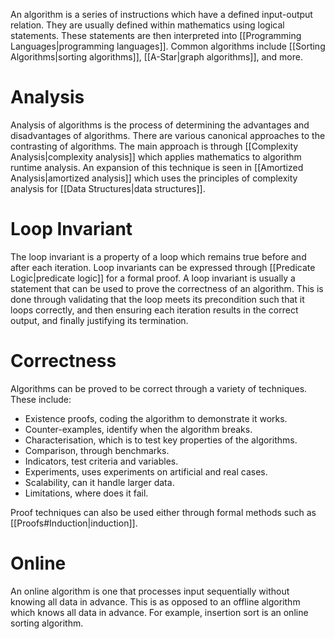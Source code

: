 An algorithm is a series of instructions which have a defined input-output relation. They are usually defined within mathematics using logical statements. These statements are then interpreted into [[Programming Languages|programming languages]]. Common algorithms include [[Sorting Algorithms|sorting algorithms]], [[A-Star|graph algorithms]], and more.

# Analysis
Analysis of algorithms is the process of determining the advantages and disadvantages of algorithms. There are various canonical approaches to the contrasting of algorithms. The main approach is through [[Complexity Analysis|complexity analysis]] which applies mathematics to algorithm runtime analysis. An expansion of this technique is seen in [[Amortized Analysis|amortized analysis]] which uses the principles of complexity analysis for [[Data Structures|data structures]].

# Loop Invariant
The loop invariant is a property of a loop which remains true before and after each iteration. Loop invariants can be expressed through [[Predicate Logic|predicate logic]] for a formal proof. A loop invariant is usually a statement that can be used to prove the correctness of an algorithm. This is done through validating that the loop meets its precondition such that it loops correctly, and then ensuring each iteration results in the correct output, and finally justifying its termination.

# Correctness
Algorithms can be proved to be correct through a variety of techniques. These include:
- Existence proofs, coding the algorithm to demonstrate it works.
- Counter-examples, identify when the algorithm breaks.
- Characterisation, which is to test key properties of the algorithms.
- Comparison, through benchmarks.
- Indicators, test criteria and variables.
- Experiments, uses experiments on artificial and real cases.
- Scalability, can it handle larger data.
- Limitations, where does it fail.

Proof techniques can also be used either through formal methods such as [[Proofs#Induction|induction]].

# Online
An online algorithm is one that processes input sequentially without knowing all data in advance. This is as opposed to an offline algorithm which knows all data in advance. For example, insertion sort is an online sorting algorithm.